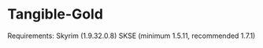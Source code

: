 Tangible-Gold
=============
Requirements:
Skyrim (1.9.32.0.8)
SKSE (minimum 1.5.11, recommended 1.7.1)
